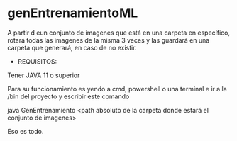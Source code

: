 # genEntrenamientoML

A partir d eun conjunto de imagenes que está en una carpeta en específico, rotará todas las imagenes de la misma 3 veces y las guardará en una carpeta que generará, en caso de no existir.

+ REQUISITOS:

Tener JAVA 11 o superior


Para su funcionamiento es yendo a cmd, powershell o una terminal e ir a la /bin del proyecto y escribir este comando

java GenEntrenamiento <path absoluto de la carpeta donde estará el conjunto de imagenes>


Eso es todo.
